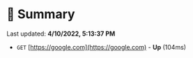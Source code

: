 # 📖 Summary
Last updated: **4/10/2022, 5:13:37 PM**

- `GET` [https://google.com](https://google.com) - **Up** (104ms)
